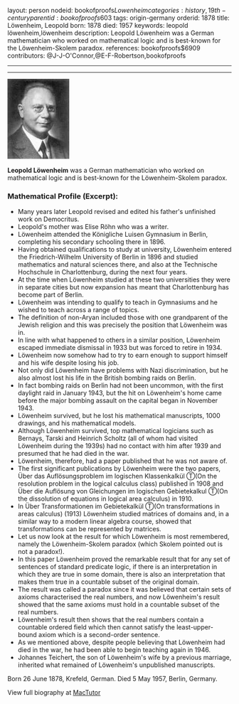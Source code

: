 layout: person
nodeid: bookofproofs$Lowenheim
categories: history,19th-century
parentid: bookofproofs$603
tags: origin-germany
orderid: 1878
title: Löwenheim, Leopold
born: 1878
died: 1957
keywords: leopold löwenheim,löwenheim
description: Leopold Löwenheim was a German mathematician who worked on mathematical logic and is best-known for the Löwenheim-Skolem paradox.
references: bookofproofs$6909
contributors: @J-J-O'Connor,@E-F-Robertson,bookofproofs

---



---

![Lowenheim.jpg](https://github.com/bookofproofs/bookofproofs.github.io/blob/main/_sources/_assets/images/portraits/Lowenheim.jpg?raw=true)

**Leopold Löwenheim** was a German mathematician who worked on mathematical logic and is best-known for the Löwenheim-Skolem paradox.

### Mathematical Profile (Excerpt):
* Many years later Leopold revised and edited his father's unfinished work on Democritus.
* Leopold's mother was Elise Röhn who was a writer.
* Löwenheim attended the Königliche Luisen Gymnasium in Berlin, completing his secondary schooling there in 1896.
* Having obtained qualifications to study at university, Löwenheim entered the Friedrich-Wilhelm University of Berlin in 1896 and studied mathematics and natural sciences there, and also at the Technische Hochschule in Charlottenburg, during the next four years.
* At the time when Löwenheim studied at these two universities they were in separate cities but now expansion has meant that Charlottenburg has become part of Berlin.
* Löwenheim was intending to qualify to teach in Gymnasiums and he wished to teach across a range of topics.
* The definition of non-Aryan included those with one grandparent of the Jewish religion and this was precisely the position that Löwenheim was in.
* In line with what happened to others in a similar position, Löwenheim escaped immediate dismissal in 1933 but was forced to retire in 1934.
* Löwenheim now somehow had to try to earn enough to support himself and his wife despite losing his job.
* Not only did Löwenheim have problems with Nazi discrimination, but he also almost lost his life in the British bombing raids on Berlin.
* In fact bombing raids on Berlin had not been uncommon, with the first daylight raid in January 1943, but the hit on Löwenheim's home came before the major bombing assault on the capital began in November 1943.
* Löwenheim survived, but he lost his mathematical manuscripts, 1000 drawings, and his mathematical models.
* Although Löwenheim survived, top mathematical logicians such as Bernays, Tarski and Heinrich Scholtz (all of whom had visited Löwenheim during the 1939s) had no contact with him after 1939 and presumed that he had died in the war.
* Löwenheim, therefore, had a paper published that he was not aware of.
* The first significant publications by Löwenheim were the two papers, Über das Auflösungsproblem im logischen Klassenkalkül Ⓣ(On the resolution problem in the logical calculus class)  published in 1908 and Über die Auflösung von Gleichungen im logischen Gebietekalkul Ⓣ(On the dissolution of equations in logical area calculus)  in 1910.
* In Über Transformationen im Gebietekalkül Ⓣ(On transformations in areas calculus) (1913) Löwenheim studied matrices of domains and, in a similar way to a modern linear algebra course, showed that transformations can be represented by matrices.
* Let us now look at the result for which Löwenheim is most remembered, namely the Löwenheim-Skolem paradox (which Skolem pointed out is not a paradox!).
* In this paper Löwenheim proved the remarkable result that for any set of sentences of standard predicate logic, if there is an interpretation in which they are true in some domain, there is also an interpretation that makes them true in a countable subset of the original domain.
* The result was called a paradox since it was believed that certain sets of axioms characterised the real numbers, and now Löwenheim's result showed that the same axioms must hold in a countable subset of the real numbers.
* Löwenheim's result then shows that the real numbers contain a countable ordered field which then cannot satisfy the least-upper-bound axiom which is a second-order sentence.
* As we mentioned above, despite people believing that Löwenheim had died in the war, he had been able to begin teaching again in 1946.
* Johannes Teichert, the son of Löwenheim's wife by a previous marriage, inherited what remained of Löwenheim's unpublished manuscripts.

Born 26 June 1878, Krefeld, German. Died 5 May 1957, Berlin, Germany.

View full biography at [MacTutor](https://mathshistory.st-andrews.ac.uk/Biographies/Lowenheim/)
